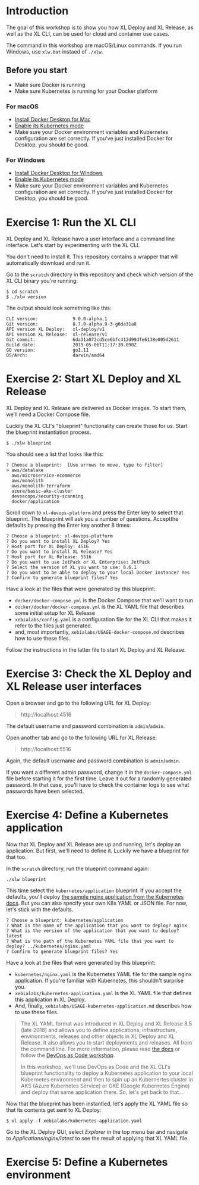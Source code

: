 # Introduction

The goal of this workshop is to show you how XL Deploy and XL Release, as well as the XL CLI, can be used for cloud and container use cases.

The command in this workshop are macOS/Linux commands. If you run Windows, use `xlw.bat` instaed of `./xlw`.

## Before you start
* Make sure Docker is running
* Make sure Kubernetes is running for your Docker platform

### For macOS
* [Install Docker Desktop for Mac](https://docs.docker.com/docker-for-mac/install/)
* [Enable its Kubernetes mode](https://docs.docker.com/docker-for-mac/#kubernetes)
* Make sure your Docker environment variables and Kubernetes configuration are set correctly. If you've just installed Docker for Desktop, you should be good.

### For Windows
* [Install Docker Desktop for Windows](https://docs.docker.com/docker-for-windows/install/)
* [Enable its Kubernetes mode](https://docs.docker.com/docker-for-windows/#kubernetes)
* Make sure your Docker environment variables and Kubernetes configuration are set correctly. If you've just installed Docker for Desktop, you should be good.


# Exercise 1: Run the XL CLI

XL Deploy and XL Release have a user interface and a command line interface. Let's start by experimenting with the XL CLI.

You don't need to install it. This repository contains a wrapper that will automatically download and run it.

Go to the `scratch` directory in this repository and check which version of the XL CLI binary you're running:

```
$ cd scratch
$ ./xlw version
```

The output should look something like this:

```
CLI version:             9.0.0-alpha.1
Git version:             8.7.0-alpha.9-3-g6da31a0
API version XL Deploy:   xl-deploy/v1
API version XL Release:  xl-release/v1
Git commit:              6da31a072cd5ce6bfc412d99dfe6138e005d2611
Build date:              2019-05-06T11:17:39.090Z
GO version:              go1.11
OS/Arch:                 darwin/amd64
```

# Exercise 2: Start XL Deploy and XL Release

XL Deploy and XL Release are delivered as Docker images. To start them, we'll need a Docker Compose file.

Luckily the XL CLI's "blueprint" functionality can create those for us. Start the blueprint instantiation process.

```
$ ./xlw blueprint
```

You should see a list that looks like this:

```
? Choose a blueprint:  [Use arrows to move, type to filter]
> aws/datalake
  aws/microservice-ecommerce
  aws/monolith
  aws/monolith-terraform
  azure/basic-aks-cluster
  devsecops/security-scanning
  docker/application
```

Scroll down to `xl-devops-platform` and press the Enter key to select that blueprint. The blueprint will ask you a number of questions. Acceptthe defaults by pressing the Enter key another 8 times:

```
? Choose a blueprint: xl-devops-platform
? Do you want to install XL Deploy? Yes
? Host port for XL Deploy: 4516
? Do you want to install XL Release? Yes
? Host port for XL Release: 5516
? Do you want to use JetPack or XL Enterprise: JetPack
? Select the version of XL you want to use: 8.6.1
? Do you want to be able to deploy to your local Docker instance? Yes
? Confirm to generate blueprint files? Yes
```

Have a look at the files that were generated by this blueprint:

* `docker/docker-compose.yml` is the Docker Compose that we'll want to run
* `docker/docker/docker-compose.yml` is the XL YAML file that describes some initial setup for XL Release
* `xebialabs/config.yaml` is a configuration file for the XL CLI that makes it refer to the files just generated.
* and, most importantly, `xebialabs/USAGE-docker-compose.md` describes how to use these files.

Follow the instructions in the latter file to start XL Deploy and XL Release.

# Exercise 3: Check the XL Deploy and XL Release user interfaces

Open a browser and go to the following URL for XL Deploy:

> http://localhost:4516

The default username and password combination is `admin`/`admin`.

Open another tab and go to the following URL for XL Release:

> http://localhost:5516

Again, the default username and password combination is `admin`/`admin`.

If you want a different admin password, change it in the `docker-compose.yml` file before starting it for the first time. Leave it out for a randomly generated password. In that case, you'll have to check the container logs to see what passwords have been selected.

# Exercise 4: Define a Kubernetes application

Now that XL Deploy and XL Release are up and running, let's deploy an application. But first, we'll need to define it. Luckily we have a blueprint for that too.

In the `scratch` directory, run the blueprint command again:
```
./xlw blueprint
```

This time select the `kubernetes/application` blueprint. If you accept the defaults, you'll deploy [the sample nginx application from the Kubernetes docs](https://kubernetes.io/docs/tasks/run-application/run-stateless-application-deployment/#creating-and-exploring-an-nginx-deployment). But you can also specify your own K8s YAML or JSON file. For now, let's stick with the defaults.

```
? Choose a blueprint: kubernetes/application
? What is the name of the application that you want to deploy? nginx
? What is the version of the application that you want to deploy? latest
? What is the path of the Kubernetes YAML file that you want to deploy? ../kubernetes/nginx.yaml
? Confirm to generate blueprint files? Yes
```

Have a look at the files that were generated by this blueprint:
* `kubernetes/nginx.yaml` is the Kubernetes YAML file for the sample nginx application. If you're familiar with Kubernetes, this shouldn't surprise you.
* `xebialabs/kubernetes-application.yaml` is the XL YAML file that defines this application in XL Deploy.
* And, finally, `xebialabs/USAGE-kubernetes-application.md` describes how to use these files.

> The XL YAML format was introduced in XL Deploy and XL Release 8.5 (late 2018) and allows you to define applications, infrastructure, envirionments, releases and other objects in XL Deploy and XL Release. It also allows you to start deployments and releases. All from the command line. For more information, please read [the docs](https://docs.xebialabs.com/xl-platform/concept/get-started-with-devops-as-code.html) or follow the [DevOps as Code workshop](https://github.com/xebialabs/devops-as-code-workshop).
> 
> In this workshop, we'll use DevOps as Code and the XL CLI's blueprint functionality to deploy a Kubernetes application to your local Kubernetes environment and then to spin up an Kubernertes cluster in AKS (Azure Kubernetes Service) or GKE (Google Kubernetes Engine) and deploy that same application there. So, let's get back to that...

Now that the blueprint has been instantied, let's apply the XL YAML file so that its contents get sent to XL Deploy:

```
$ xl apply -f xebialabs/kubernetes-application.yaml
```

Go to the XL Deploy GUI, select _Explorer_ in the top menu bar and navigate to _Applications/nginx/latest_ to see the result of applying that XL YAML file.

# Exercise 5: Define a Kubernetes environment








